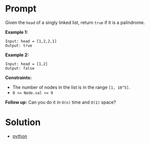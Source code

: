 # Prompt
Given the `head` of a singly linked list, return `true` if it is a palindrome.

**Example 1:**
```
Input: head = [1,2,2,1]
Output: true
```

**Example 2:**
```
Input: head = [1,2]
Output: false
```

**Constraints:**
* The number of nodes in the list is in the range `[1, 10^5]`.
* `0 <= Node.val <= 9`

**Follow up:** Can you do it in `O(n)` time and `O(1)` space?

# Solution
* [python](palindrome_linked_list.py)
